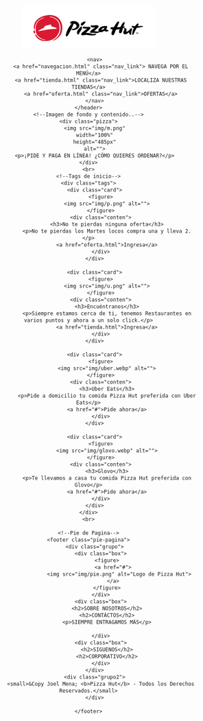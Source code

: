 
<html lang="en">
<head>
    <meta charset="UTF-8">
    <meta http-equiv="X-UA-Compatible" content="IE=edge">
    <meta name="viewport" content="width=device-width, initial-scale=1.0">
    <style></style>
    <title>Pizzahot</title>
    <link rel="stylesheet" type="text/css" href="sty.css">

</head>
<!--Menu-->
<body>
    <header>
        <a href="inicio.html" class="logo">
            <img src="img/hot.png" alt="">
        </a>

        <nav>
            <a href="navegacion.html" class="nav_link"> NAVEGA POR EL MENÚ</a>
            <a href="tienda.html" class="nav_link">LOCALIZA NUESTRAS TIENDAS</a>
            <a href="oferta.html" class="nav_link">OFERTAS</a>
        </nav>
    </header>
    <!--Imagen de fondo y contenido..-->
    <div class="pizza">
        <img src="img/m.png"
        width="100%"
        height="485px"
        alt="">
        <p>¡PIDE Y PAGA EN LÍNEA! ¿CÓMO QUIERES ORDENAR?</p>
    </div>
    <br>
    <!--Tags de inicio-->
    <div class="tags">
        <div class="card">
            <figure>
                <img src="img/p.png" alt="">
            </figure>
            <div class="conten">
                <h3>No te pierdas ninguna oferta</h3>
                <p>No te pierdas los Martes locos compra una y lleva 2.</p>
                <a href="oferta.html">Ingresa</a>
            </div>
        </div>

        <div class="card">
            <figure>
                <img src="img/u.png" alt="">
            </figure>
            <div class="conten">
                <h3>Encuéntranos</h3>
                <p>Siempre estamos cerca de ti, tenemos Restaurantes en varios puntos y ahora a un solo click.</p>
                <a href="tienda.html">Ingresa</a>
            </div>
        </div>

        <div class="card">
            <figure>
                <img src="img/uber.webp" alt="">
            </figure>
            <div class="conten">
                <h3>Uber Eats</h3>
                <p>Pide a domicilio tu comida Pizza Hut preferida con Uber Eats</p>
                <a href="#">Pide ahora</a>
            </div>
        </div>

        <div class="card">
            <figure>
                <img src="img/glovo.webp" alt="">
            </figure>
            <div class="conten">
                <h3>Glovo</h3>
                <p>Te llevamos a casa tu comida Pizza Hut preferida con Glovo</p>
                <a href="#">Pide ahora</a>
            </div>
        </div>
    </div>
    <br>

    <!--Pie de Pagina-->
    <footer class="pie-pagina">
        <div class="grupo">
            <div class="box">
                <figure>
                    <a href="#">
                        <img src="img/pie.png" alt="Logo de Pizza Hut">
                    </a>
                </figure>
            </div>
            <div class="box">
                <h2>SOBRE NOSOTROS</h2>
                <h2>CONTÁCTOS</h2>
                <p>SIEMPRE ENTRAGAMOS MÁS</p>

            </div>
            <div class="box">
                <h2>SIGUENOS</h2>
                <h2>CORPORATIVO</h2>
            </div>
        </div>
        <div class="grupo2">
            <small>&Copy Joel Mena; <b>Pizza Hut</b> - Todos los Derechos Reservados.</small>
        </div>

    </footer>
    
</body>

</html>
